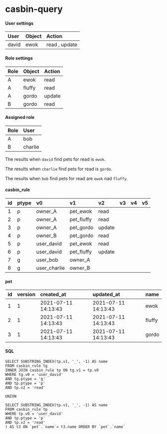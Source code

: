 # casbin-query

#### User settings

| User  | Object | Action        |
| :---- | :----- | :------------ |
| david | ewok   | read , update |

#### Role settings

| Role | Object | Action |
| :--- | :----- | :----- |
| A    | ewok   | read   |
| A    | fluffy | read   |
| A    | gordo  | update |
| B    | gordo  | read   |

#### Assigned role

| Role | User    |
| :--- | :------ |
| A    | bob     |
| B    | charlie |

The results when `david` find pets for read is `ewok`.

The results when `charlie` find pets for read is `gordo`.

The results when `bob` find pets for read are `ewok` nad `fluffy`.

#### casbin_rule

| id  | ptype | v0           | v1         | v2     | v3  | v4  | v5  |
| :-- | :---- | :----------- | :--------- | :----- | :-- | :-- | :-- |
| 1   | p     | owner_A      | pet_ewok   | read   |     |     |     |
| 2   | p     | owner_A      | pet_fluffy | read   |     |     |     |
| 3   | p     | owner_A      | pet_gordo  | update |     |     |     |
| 4   | p     | owner_B      | pet_gordo  | read   |     |     |     |
| 5   | p     | user_david   | pet_ewok   | read   |     |     |     |
| 6   | p     | user_david   | pet_fluffy | update |     |     |     |
| 7   | g     | user_bob     | owner_A    |        |     |     |     |
| 8   | g     | user_charlie | owner_B    |        |     |     |     |

#### pet

| id  | version | created_at          | updated_at          | name   |
| :-- | :------ | :------------------ | :------------------ | :----- |
| 1   | 1       | 2021-07-11 14:13:43 | 2021-07-11 14:13:43 | ewok   |
| 2   | 1       | 2021-07-11 14:13:43 | 2021-07-11 14:13:43 | fluffy |
| 3   | 1       | 2021-07-11 14:13:43 | 2021-07-11 14:13:43 | gordo  |

#### SQL

```
SELECT SUBSTRING_INDEX(tp.v1, '_', -1) AS name
FROM casbin_rule tg
INNER JOIN casbin_rule tp ON tg.v1 = tp.v0
WHERE tg.v0 = 'user_david'
AND tg.ptype = 'g'
AND tp.ptype = 'p'
AND tp.v2 = 'read'

UNION

SELECT SUBSTRING_INDEX(tp.v1, '_', -1) AS name
FROM casbin_rule tp
WHERE tp.v0 = 'user_david'
AND tp.ptype = 'p'
AND tp.v2 = 'read'
) AS t3 ON `pet`.`name`= t3.name ORDER BY `pet`.`name`
```
